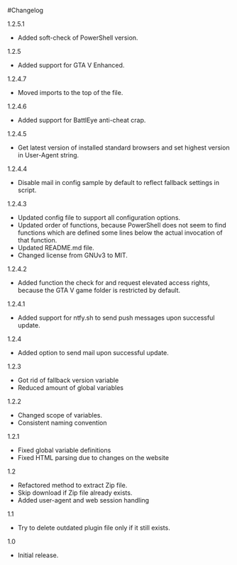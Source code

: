 #Changelog

1.2.5.1
- Added soft-check of PowerShell version.

1.2.5
- Added support for GTA V Enhanced.

1.2.4.7
- Moved imports to the top of the file.

1.2.4.6
- Added support for BattlEye anti-cheat crap.

1.2.4.5
- Get latest version of installed standard browsers and set highest version in User-Agent string.

1.2.4.4
- Disable mail in config sample by default to reflect fallback settings in script.

1.2.4.3
- Updated config file to support all configuration options.
- Updated order of functions, because PowerShell does not seem to find functions which are defined some lines below the actual invocation of that function.
- Updated README.md file.
- Changed license from GNUv3 to MIT.

1.2.4.2
- Added function the check for and request elevated access rights, because the GTA V game folder is restricted by default.

1.2.4.1
- Added support for ntfy.sh to send push messages upon successful update.

1.2.4
- Added option to send mail upon successful update.

1.2.3
- Got rid of fallback version variable
- Reduced amount of global variables

1.2.2
- Changed scope of variables.
- Consistent naming convention

1.2.1
- Fixed global variable definitions
- Fixed HTML parsing due to changes on the website

1.2
- Refactored method to extract Zip file.
- Skip download if Zip file already exists.
- Added user-agent and web session handling

1.1
- Try to delete outdated plugin file only if it still exists.

1.0
- Initial release.